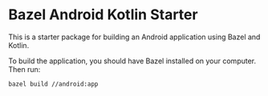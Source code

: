 # Bazel Android Kotlin Starter

This is a starter package for building an Android application
using Bazel and Kotlin.

To build the application, you should have Bazel installed on your
computer. Then run:

```shell
bazel build //android:app
```